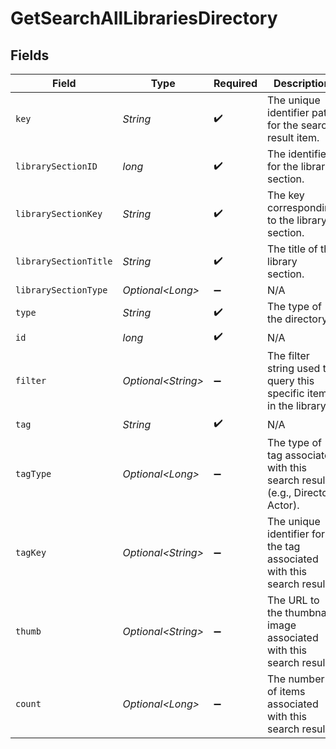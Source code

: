 # GetSearchAllLibrariesDirectory


## Fields

| Field                                                                         | Type                                                                          | Required                                                                      | Description                                                                   | Example                                                                       |
| ----------------------------------------------------------------------------- | ----------------------------------------------------------------------------- | ----------------------------------------------------------------------------- | ----------------------------------------------------------------------------- | ----------------------------------------------------------------------------- |
| `key`                                                                         | *String*                                                                      | :heavy_check_mark:                                                            | The unique identifier path for the search result item.                        | /library/sections/3/all?actor=197429                                          |
| `librarySectionID`                                                            | *long*                                                                        | :heavy_check_mark:                                                            | The identifier for the library section.                                       | 1                                                                             |
| `librarySectionKey`                                                           | *String*                                                                      | :heavy_check_mark:                                                            | The key corresponding to the library section.                                 | /library/sections/1                                                           |
| `librarySectionTitle`                                                         | *String*                                                                      | :heavy_check_mark:                                                            | The title of the library section.                                             | Movies                                                                        |
| `librarySectionType`                                                          | *Optional\<Long>*                                                             | :heavy_minus_sign:                                                            | N/A                                                                           |                                                                               |
| `type`                                                                        | *String*                                                                      | :heavy_check_mark:                                                            | The type of the directory.                                                    | tag                                                                           |
| `id`                                                                          | *long*                                                                        | :heavy_check_mark:                                                            | N/A                                                                           | 197429                                                                        |
| `filter`                                                                      | *Optional\<String>*                                                           | :heavy_minus_sign:                                                            | The filter string used to query this specific item in the library.            | actor=197429                                                                  |
| `tag`                                                                         | *String*                                                                      | :heavy_check_mark:                                                            | N/A                                                                           | Ben Stiller                                                                   |
| `tagType`                                                                     | *Optional\<Long>*                                                             | :heavy_minus_sign:                                                            | The type of tag associated with this search result (e.g., Director, Actor).   |                                                                               |
| `tagKey`                                                                      | *Optional\<String>*                                                           | :heavy_minus_sign:                                                            | The unique identifier for the tag associated with this search result.         | 5d776826999c64001ec2c606                                                      |
| `thumb`                                                                       | *Optional\<String>*                                                           | :heavy_minus_sign:                                                            | The URL to the thumbnail image associated with this search result.            | https://metadata-static.plex.tv/5/people/57bd7c7d6c5c9e2881251b30e5603d3d.jpg |
| `count`                                                                       | *Optional\<Long>*                                                             | :heavy_minus_sign:                                                            | The number of items associated with this search result.                       | 10                                                                            |